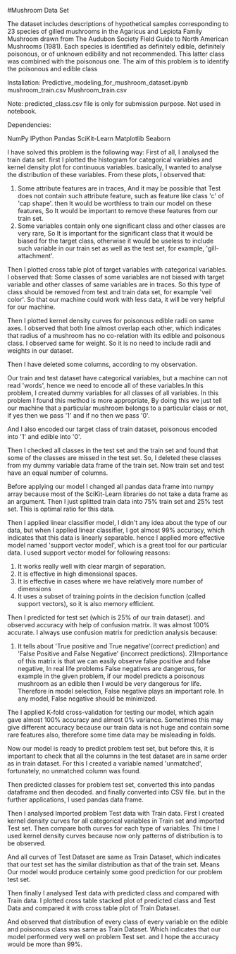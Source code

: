 #Mushroom Data Set

The dataset includes descriptions of hypothetical samples corresponding to 23 species of gilled mushrooms in the Agaricus and Lepiota Family Mushroom drawn from The Audubon Society Field Guide to North American Mushrooms (1981). Each species is identified as definitely edible, definitely poisonous, or of unknown edibility and not recommended. This latter class was combined with the poisonous one. The aim of this problem is to identify the poisonous and edible class

Installation:
Predictive_modeling_for_mushroom_dataset.ipynb
mushroom_train.csv
Mushroom_train.csv

Note: predicted_class.csv file is only for submission purpose. Not used in notebook.

Dependencies: 

NumPy
IPython
Pandas
SciKit-Learn
Matplotlib
Seaborn

I have solved this problem is the following way:
   First of all, I analysed the train data set. first I plotted the histogram for categorical variables and kernel density plot for continuous variables. basically, I wanted to analyse the distribution of these variables. From these plots, I observed that:
1) Some attribute features are in traces, And it may be possible that Test does not contain such attribute feature, such as feature like class 'c' of 'cap shape'. then It would be worthless to train our model on these features, So It would be important to remove these features from our train set.
2) Some variables contain only one significant class and other classes are very rare, So It is important for the significant class that it would be biased for the target class, otherwise it would be useless to include such variable in our train set as well as the test set, for example, 'gill-attachment'.


Then I plotted cross table plot of target variables with categorical variables. I observed that:
 Some classes of some variables are not biased with target variable and other classes of same variables are in traces. So this type of class should be removed from test and train data set, for example 'veil color'. So that our machine could work with less data, it will be very helpful for our machine.

Then I plotted kernel density curves for poisonous edible radii on same axes. I observed that both line almost overlap each other, which indicates that radius of a mushroom has no co-relation with its edible and poisonous class. I observed same for weight.
So it is no need to include radii and weights in our dataset.

Then I have deleted some columns, according to my observation. 

Our train and test dataset have categorical variables, but a machine can not read 'words', hence we need to encode all of these variables.In this problem, I created dummy variables for all classes of all variables. In this problem I found this method is more appropriate, By doing this we just tell our machine that a particular mushroom belongs to a particular class or not, if yes then we pass '1' and if no then we pass '0'.

And I also encoded our target class of train dataset, poisonous encoded into '1' and edible into '0'.

Then I checked all classes in the test set and the train set and found that some of the classes are missed in the test set. So, I deleted these classes from my dummy variable data frame of the train set. Now train set and test have an equal number of columns.

Before applying our model I changed all pandas data frame into numpy array because most of the SciKit-Learn libraries do not take a data frame as an argument.
Then I just splitted train data into 75% train set and 25% test set. This is optimal ratio for this data.

Then I applied linear classifier model,  I didn't 
any idea about the type of our data, but when I applied linear classifier, I got almost 99% accuracy, which indicates that this data is linearly separable. hence I applied more effective model named 'support vector model', which is  a great tool for our particular data.
I used support vector model for following reasons: 
1) It works really well with clear margin of separation.
2) It is effective in high dimensional spaces.
3) It is effective in cases where we have relatively more number of dimensions 
4) It uses a subset of training points in the decision function (called support vectors), so it is also memory efficient.

Then I predicted for test set (which is 25% of our train dataset).
and observed accuracy with help of confusion matrix. It was almost 100% accurate. 
I always use confusion matrix for prediction analysis because:
1) It tells about 'True positive and True negative'(correct prediction) and 'False Positive and False Negative' (incorrect predictions).
2)Importance of this matrix is that we can easily observe false positive and false negative, In real life problems False negatives are dangerous, for example in the given problem, if our model predicts a poisonous mushroom as an edible then I would be very dangerous for life. Therefore in model selection, False negative plays an important role. In any model, False negative should be minimized. 

The I applied K-fold cross-validation for testing our model, which again gave almost 100% accuracy and almost 0% variance. Sometimes this may give different accuracy because our train data is not huge and contain some rare features also, therefore some time data may be misleading in folds.

Now our model is ready to predict problem test set, but before this, it is important to check that all the columns in the test dataset are in same order as in train dataset. For this I created a variable named 'unmatched', fortunately, no unmatched column was found. 

Then predicted classes for problem test set, converted this into pandas dataframe and then decoded. and finally converted into CSV file. but in the further applications, I used pandas data frame.

Then I analysed Imported problem Test data with Train data.
First I created kernel density curves for all categorical variables in Train set and imported Test set. Then compare both curves for each type of variables. Thi time I used kernel density curves because now only patterns of distribution is to be observed.

And all curves of Test Dataset are same as Train Dataset, which indicates that our test set has the similar distribution as that of the train set. Means Our model would produce certainly some good prediction for our problem test set.

Then finally I analysed Test data with predicted class and compared with Train data. I plotted cross table stacked plot of predicted class and Test  Data and compared it with cross table plot of Train  Dataset.

And observed that distribution of every class of every variable on the edible and poisonous class was same as Train Dataset. Which indicates that our model performed very well on problem Test set.
and I hope the accuracy would be more than 99%. 






